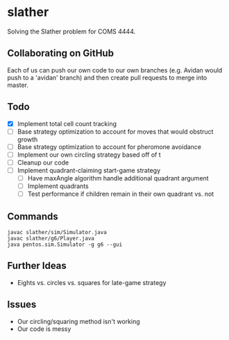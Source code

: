 # slather
Solving the Slather problem for COMS 4444.

## Collaborating on GitHub
Each of us can push our own code to our own branches (e.g. Avidan would push to a 'avidan' branch) and then create pull
requests to merge into master.

## Todo
* [x] Implement total cell count tracking
* [ ] Base strategy optimization to account for moves that would obstruct growth
* [ ] Base strategy optimization to account for pheromone avoidance
* [ ] Implement our own circling strategy based off of t
* [ ] Cleanup our code
* [ ] Implement quadrant-claiming start-game strategy
    - [ ] Have maxAngle algorithm handle additional quadrant argument
    - [ ] Implement quadrants
    - [ ] Test performance if children remain in their own quadrant vs. not

## Commands
    javac slather/sim/Simulator.java
    javac slather/g6/Player.java
    java pentos.sim.Simulator -g g6 --gui

## Further Ideas
* Eights vs. circles vs. squares for late-game strategy

## Issues
* Our circling/squaring method isn't working
* Our code is messy